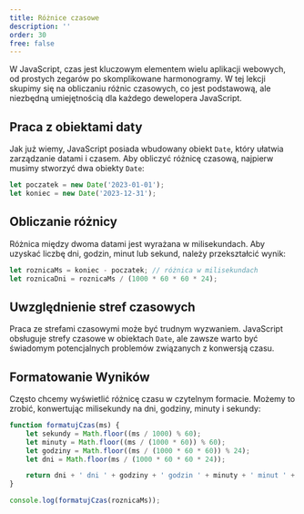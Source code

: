 ```yaml
---
title: Różnice czasowe
description: ''
order: 30
free: false
---
```


W JavaScript, czas jest kluczowym elementem wielu aplikacji webowych, od prostych zegarów po skomplikowane harmonogramy. W tej lekcji skupimy się na obliczaniu różnic czasowych, co jest podstawową, ale niezbędną umiejętnością dla każdego dewelopera JavaScript.

## Praca z obiektami daty

Jak już wiemy, JavaScript posiada wbudowany obiekt `Date`, który ułatwia zarządzanie datami i czasem. Aby obliczyć różnicę czasową, najpierw musimy stworzyć dwa obiekty `Date`:

```javascript
let poczatek = new Date('2023-01-01');
let koniec = new Date('2023-12-31');
```

## Obliczanie różnicy

Różnica między dwoma datami jest wyrażana w milisekundach. Aby uzyskać liczbę dni, godzin, minut lub sekund, należy przekształcić wynik:

```javascript
let roznicaMs = koniec - poczatek; // różnica w milisekundach
let roznicaDni = roznicaMs / (1000 * 60 * 60 * 24);
```

## Uwzględnienie stref czasowych

Praca ze strefami czasowymi może być trudnym wyzwaniem. JavaScript obsługuje strefy czasowe w obiektach `Date`, ale zawsze warto być świadomym potencjalnych problemów związanych z konwersją czasu.

## Formatowanie Wyników

Często chcemy wyświetlić różnicę czasu w czytelnym formacie. Możemy to zrobić, konwertując milisekundy na dni, godziny, minuty i sekundy:

```javascript
function formatujCzas(ms) {
	let sekundy = Math.floor((ms / 1000) % 60);
	let minuty = Math.floor((ms / (1000 * 60)) % 60);
	let godziny = Math.floor((ms / (1000 * 60 * 60)) % 24);
	let dni = Math.floor(ms / (1000 * 60 * 60 * 24));

	return dni + ' dni ' + godziny + ' godzin ' + minuty + ' minut ' + sekundy + ' sekund';
}

console.log(formatujCzas(roznicaMs));
```
